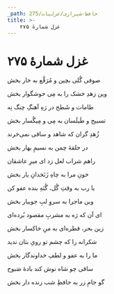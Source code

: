 ```yaml
---
_path: حافظ-شیرازی/غزلیات/275
title: >-
    غزل شمارهٔ ۲۷۵
---
```

# غزل شمارهٔ ۲۷۵

<div class="b" id="bn1"><div class="m1"><p>صوفی گُلی بچین و مُرَقَّع به خار بخش</p></div>
<div class="m2"><p>وین زهدِ خشک را به مِی خوشگوار بخش</p></div></div>
<div class="b" id="bn2"><div class="m1"><p>طامات و شَطح در رَهِ آهنگِ چنگ نِه</p></div>
<div class="m2"><p>تسبیح و طَیلَسان به مِی و مِیگُسار بخش</p></div></div>
<div class="b" id="bn3"><div class="m1"><p>زُهدِ گران که شاهد و ساقی نمی‌خرند</p></div>
<div class="m2"><p>در حلقهٔ چمن به نسیمِ بهار بخش</p></div></div>
<div class="b" id="bn4"><div class="m1"><p>راهم شراب لعل زد ای میرِ عاشقان</p></div>
<div class="m2"><p>خونِ مرا به چاهِ زَنَخدانِ یار بخش</p></div></div>
<div class="b" id="bn5"><div class="m1"><p>یا رب به وقتِ گُل، گُنَهِ بنده عفو کن</p></div>
<div class="m2"><p>وین ماجرا به سروِ لبِ جویبار بخش</p></div></div>
<div class="b" id="bn6"><div class="m1"><p>ای آن که رَه به مشربِ مقصود بُرده‌ای</p></div>
<div class="m2"><p>زین بحر، قطره‌ای به منِ خاکسار بخش</p></div></div>
<div class="b" id="bn7"><div class="m1"><p>شکرانه را که چشم تو رویِ بتان ندید</p></div>
<div class="m2"><p>ما را به عفو و لطفِ خداوندگار بخش</p></div></div>
<div class="b" id="bn8"><div class="m1"><p>ساقی چو شاه نوش کند بادهٔ صَبوح</p></div>
<div class="m2"><p>گو جامِ زر به حافظِ شب زنده دار بخش</p></div></div>
